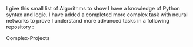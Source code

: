 I give this small list of Algorithms to show I have a knowledge of Python syntax and logic. 
I have added a completed more complex task with neural networks to prove I understand more advanced tasks 
in a following repository : 

Complex-Projects
